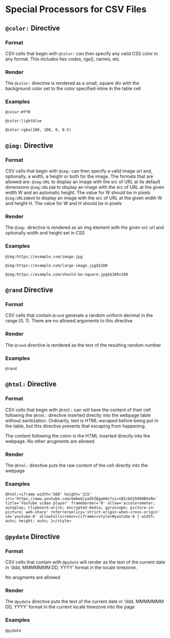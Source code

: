 # Special Processors for CSV Files

## `@color:` Directive

### Format
CSV cells that begin with `@color:` can then specify any valid CSS color in any format. This includes hex codes, rga(), names, etc.

### Render
The `@color:` directive is rendered as a small, square div with the background color set to the color specified inline in the table cell

### Examples

`@color:#ff0`

`@color:lightblue`

`@color:rgba(100, 100, 0, 0.5)`

## `@img:` Directive

### Format
CSV cells that begin with `@img:` can then specify a valid image url and, optionally, a width, a height or both for the image.
The formats that are allowed are:
    `@img:URL` to display an image with the src of URL at its default dimensions
    `@img:URL$$W` to display an image with the src of URL at the given width W and an automatic height. The value for W should be in pixels
    `@img:URL$$WxH` to display an image with the src of URL at the given width W and height H. The value for W and H should be in pixels

### Render
The `@img:` directive is rendered as an img element with the given src url and optionally width and height set in CSS

### Examples

`@img:https://example.com/image.jpg`

`@img:https://example.com/large-image.jpg$$100`

`@img:https://example.com/should-be-square.jpg$$100x100`

## `@rand` Directive

### Format
CSV cells that contain `@rand` generate a random uniform decimal in the range [0, 1).
There are no allowed arguments to this directive

### Render
The `@rand` directive is rendered as the text of the resulting random number

### Examples

`@rand`

## `@html:` Directive

### Format
CSV cells that begin with `@html:` can will have the content of their cell following the `@html:` directive inserted directly into the webpage table without sanitization.
Ordinarily, text is HTML-escaped before being put in the table, but this directive prevents that escaping from happening.

The content following the colon is the HTML inserted directly into the webpage. No other arugments are allowed

### Render
The `@html:` directive puts the raw content of the cell directly into the webpage

### Examples

`@html:<iframe width='560' height='315' src='https://www.youtube.com/embed/ya3hZQgwHds?si=tBIcbO35698BUvRo' title='YouTube video player' frameborder='0' allow='accelerometer; autoplay; clipboard-write; encrypted-media; gyroscope; picture-in-picture; web-share' referrerpolicy='strict-origin-when-cross-origin' id='youtube-6' allowfullscreen></iframe><style>#youtube-6 { width: auto; height: auto; }</style>`


## `@pydate` Directive

### Format
CSV cells that contain with `@pydate` will render as the text of the current date in 'ddd, MMMMMMM DD, YYYY' format in the locale timezone.

No arugments are allowed

### Render
The `@pydate` directive puts the text of the current date in 'ddd, MMMMMMM DD, YYYY' format in the current locale timezone into the page

### Examples

`@pydate`